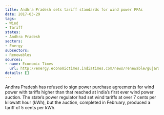 ```yaml
---
title: Andhra Pradesh sets tariff standards for wind power PPAs
date: 2017-03-29
tags:
- Wind
- Tariff
states:
- Andhra Pradesh
sectors:
- Energy
subsectors:
- Renewables
sources:
- name: Economic Times
  url: http://energy.economictimes.indiatimes.com/news/renewable/gujarat-andhra-pradesh-refuse-to-pay-higher-tariff-for-wind-power/57771642
details: []
---
```


Andhra Pradesh has refused to sign power purchase agreements for wind power with tariffs higher than that reached at India’s first ever wind power auction. The state’s power regulator had set wind tariffs at over 7 cents per kilowatt hour (kWh), but the auction, completed in February, produced a tariff of 5 cents per kWh.
